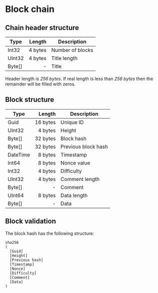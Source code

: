 ﻿# Block chain

## Chain header structure
|  Type  |  Length |    Description   |
|--------|--------:|------------------|
|  Int32 | 4 bytes | Number of blocks |
| UInt32 | 4 bytes | Title length     |
| Byte[] |       - | Title            |

Header length is *256 bytes*. If real length is less than *256 bytes* then the remainder will be filled with zeros.

## Block structure
|   Type   |  Length  |     Description     |
|----------|---------:|---------------------|
| Guid     | 16 bytes | Unique ID           |
| UInt32   |  4 bytes | Height              |
| Byte[]   | 32 bytes | Block hash          |
| Byte[]   | 32 bytes | Previous block hash |
| DateTime |  8 bytes | Timestamp           |
| Int64    |  8 bytes | Nonce value         |
| Int32    |  4 bytes | Difficulty          |
| UInt32   |  4 bytes | Comment length      |
| Byte[]   |     -    | Comment             |
| UInt64   |  8 bytes | Data length         |
| Byte[]   |     -    | Data                |

## Block validation
The block hash has the following structure:
```
sha256
(
  [Guid]
  [Height]
  [Previous hash]
  [Timestamp]
  [Nonce]
  [Difficulty]
  [Comment]
  [Data]
)
```